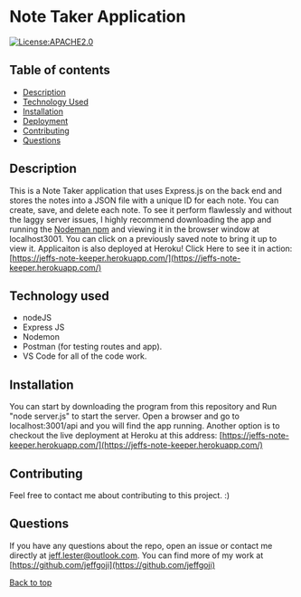 # Note Taker Application

[![License:APACHE2.0](https://img.shields.io/badge/License-None-yellow.svg)](https://opensource.org/licenses/None)<a name="liscense"></a>

## Table of contents <a name="table"></a>


- [Description](#description)
- [Technology Used](#technology)
- [Installation](#install)
- [Deployment](#deployment)
- [Contributing](#contributing)
- [Questions](#questions)


## Description <a href="description"></a>

This is a Note Taker application that uses Express.js on the back end and stores the notes into a JSON file with a unique ID for each note.
You can create, save, and delete each note.
To see it perform flawlessly and without the laggy server issues, I highly recommend downloading the app and running the [Nodeman npm](https://www.npmjs.com/package/nodemon) and viewing it in the browser window at localhost3001.
You can click on a previously saved note to bring it up to view it.
Applicaiton is also deployed at Heroku! Click Here to see it in action: [https://jeffs-note-keeper.herokuapp.com/](https://jeffs-note-keeper.herokuapp.com/)

## Technology used<a href="technology"></a>

* nodeJS
* Express JS
* Nodemon
* Postman (for testing routes and app).
* VS Code for all of the code work.

## Installation<a href="install"></a>
You can start by downloading the program from this repository and Run "node server.js" to start the server.
Open a browser and go to localhost:3001/api and you will find the app running.
Another option is to checkout the live deployment at Heroku at this address: [https://jeffs-note-keeper.herokuapp.com/](https://jeffs-note-keeper.herokuapp.com/)

## Contributing<a href="contributing"></a>

Feel free to contact me about contributing to this project. :)

## Questions <a name="questions"></a>

If you have any questions about the repo, open an issue or contact me directly at jeff.lester@outlook.com.
You can find more of my work at [https://github.com/jeffgoji](https://github.com/jeffgoji)

[Back to top](#top)
